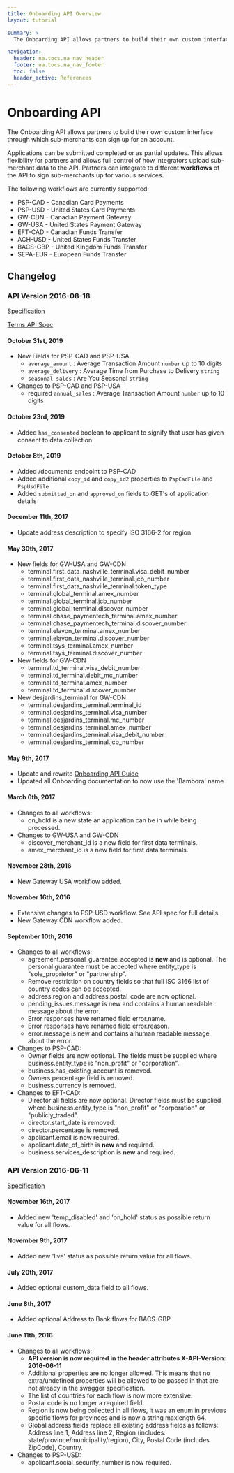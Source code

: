 ```yaml
---
title: Onboarding API Overview
layout: tutorial

summary: >
  The Onboarding API allows partners to build their own custom interface through which sub-merchants can sign up for an account.

navigation:
  header: na.tocs.na_nav_header
  footer: na.tocs.na_nav_footer
  toc: false
  header_active: References
---
```


# Onboarding API

The Onboarding API allows partners to build their own custom interface through which sub-merchants can sign up for an account.

Applications can be submitted completed or as partial updates. This allows
flexibility for partners and allows full control of how integrators upload
sub-merchant data to the API. Partners can integrate to different **workflows**
of the API to sign sub-merchants up for various services.

The following workflows are currently supported:

* PSP-CAD - Canadian Card Payments
* PSP-USD - United States Card Payments
* GW-CDN - Canadian Payment Gateway
* GW-USA - United States Payment Gateway
* EFT-CAD - Canadian Funds Transfer
* ACH-USD - United States Funds Transfer
* BACS-GBP - United Kingdom Funds Transfer
* SEPA-EUR - European Funds Transfer

## Changelog

### **API Version 2016-08-18**

[Specification](./v2016-08-18)

[Terms API Spec](./tac_v2016-08-18)

#### October 31st, 2019
* New Fields for PSP-CAD and PSP-USA
    * `average_amount` : Average Transaction Amount `number` up to 10 digits
    * `average_delivery` : Average Time from Purchase to Delivery `string`
    * `seasonal sales` : Are You Seasonal `string` 
* Changes to PSP-CAD and PSP-USA
    * required `annual_sales` : Average Transaction Amount `number` up to 10 digits


#### October 23rd, 2019

* Added `has_consented` boolean to applicant to signify that user has given consent to data collection

#### October 8th, 2019

* Added /documents endpoint to PSP-CAD
* Added additional `copy_id` and `copy_id2` properties to `PspCadFile` and `PspUsdFile`
* Added `submitted_on` and `approved_on` fields to GET's of application details

#### December 11th, 2017

* Update address description to specify ISO 3166-2 for region

#### May 30th, 2017

* New fields for GW-USA and GW-CDN
    * terminal.first_data_nashville_terminal.visa_debit_number
    * terminal.first_data_nashville_terminal.jcb_number
    * terminal.first_data_nashville_terminal.token_type
    * terminal.global_terminal.amex_number
    * terminal.global_terminal.jcb_number
    * terminal.global_terminal.discover_number
    * terminal.chase_paymentech_terminal.amex_number
    * terminal.chase_paymentech_terminal.discover_number
    * terminal.elavon_terminal.amex_number
    * terminal.elavon_terminal.discover_number
    * terminal.tsys_terminal.amex_number
    * terminal.tsys_terminal.discover_number
* New fields for GW-CDN
    * terminal.td_terminal.visa_debit_number
    * terminal.td_terminal.debit_mc_number
    * terminal.td_terminal.amex_number
    * terminal.td_terminal.discover_number
* New desjardins_terminal for GW-CDN
    * terminal.desjardins_terminal.terminal_id
    * terminal.desjardins_terminal.visa_number
    * terminal.desjardins_terminal.mc_number
    * terminal.desjardins_terminal.amex_number
    * terminal.desjardins_terminal.visa_debit_number
    * terminal.desjardins_terminal.jcb_number

#### May 9th, 2017

* Update and rewrite [Onboarding API Guide](../../guides/onboarding)
* Updated all Onboarding documentation to now use the 'Bambora' name

#### March 6th, 2017

* Changes to all workflows:
    * on_hold is a new state an application can be in while being processed.
* Changes to GW-USA and GW-CDN
    * discover_merchant_id is a new field for first data terminals.
    * amex_merchant_id is a new field for first data terminals.

#### November 28th, 2016

* New Gateway USA workflow added.

#### November 16th, 2016

* Extensive changes to PSP-USD workflow. See API spec for full details.
* New Gateway CDN workflow added.

#### September 10th, 2016

* Changes to all workflows:
    * agreement.personal_guarantee_accepted is **new** and is optional. The personal guarantee must be accepted where entity_type is "sole_proprietor" or "partnership".
    * Remove restriction on country fields so that full ISO 3166 list of country codes can be accepted.
    * address.region and address.postal_code are now optional.
    * pending_issues.message is new and contains a human readable message about the error.
    * Error responses have renamed field error.name.
    * Error responses have renamed field error.reason.
    * error.message is new and contains a human readable message about the error.
* Changes to PSP-CAD:
    * Owner fields are now optional. The fields must be supplied where business.entity_type is "non_profit" or "corporation".
    * business.has_existing_account is removed.
    * Owners percentage field is removed.
    * business.currency is removed.
* Changes to EFT-CAD:
    * Director all fields are now optional. Director fields must be supplied where business.entity_type is "non_profit" or "corporation" or "publicly_traded".
    * director.start_date is removed.
    * director.percentage is removed.
    * applicant.email is now required.
    * applicant.date_of_birth is **new** and required.
    * business.services_description is **new** and required.

### **API Version 2016-06-11**

[Specification](./v2016-06-11)

#### November 16th, 2017

* Added new 'temp_disabled' and 'on_hold' status as possible return value for all flows.

#### November 9th, 2017

* Added new 'live' status as possible return value for all flows.

#### July 20th, 2017

* Added optional custom_data field to all flows.

#### June 8th, 2017

* Added optional Address to Bank flows for BACS-GBP

#### June 11th, 2016

* Changes to all workflows:
    * **API version is now required in the header attributes X-API-Version: 2016-06-11**
    * Additional properties are no longer allowed. This means that no extra/undefined properties will be allowed to be passed in that are not already in the swagger specification.
    * The list of countries for each flow is now more extensive.
    * Postal code is no longer a required field.
    * Region is now being collected in all flows, it was an enum in previous specific flows for provinces and is now a string maxlength 64.
    * Global address fields replace all existing address fields as follows: Address line 1, Address line 2, Region (includes: state/province/municipality/region), City, Postal Code (includes ZipCode), Country.
* Changes to PSP-USD:
    * applicant.social_security_number is now required.
